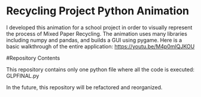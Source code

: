 # Recycling Project Python Animation
I developed this animation for a school project in order to visually represent the process of Mixed Paper Recycling. The animation uses many libraries including numpy and pandas, and builds a GUI using pygame. Here is a basic walkthrough of the entire application: https://youtu.be/M4p0mlQJKOU


#Repository Contents

This repository contains only one python file where all the code is executed: GLPFINAL.py 

In the future, this repository will be refactored and reorganized.

